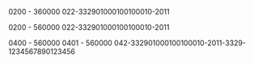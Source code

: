 0200 - 360000
022-332901000100100010-2011

0200 - 560000
022-332901000100100010-2011

0400 - 560000
0401 - 560000
042-332901000100100010-2011-3329-1234567890123456
